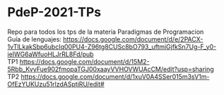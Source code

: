 # PdeP-2021-TPs
Repo para todos los tps de la materia Paradigmas de Programacion  
Guía de lenguajes: https://docs.google.com/document/d/e/2PACX-1vTlLkakSbp6ubcIq00PU4-Z96tg8CUSc8bO793_uftmiGjfkSn7Ug-F_y0-ieIWG6aWfuoHLJrRL8Fd/pub  
TP1 https://docs.google.com/document/d/15M2-5Rbb_KvyFue902fmopaTGJ00xaayVVHOVWUAcCM/edit?usp=sharing  
TP2 https://docs.google.com/document/d/1xuV0A4SSer015m3sV1m-OfEzYUKUzu51rlzdASptjRU/edit#